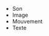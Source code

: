 - Son
- Image
- Mouvement
- Texte

<!---
mkmvmt/mkmvmt is a ✨ special ✨ repository because its `README.md` (this file) appears on your GitHub profile.
You can click the Preview link to take a look at your changes.
--->
